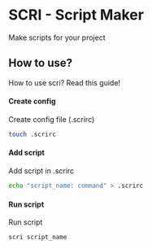 # SCRI - Script Maker

Make scripts for your project

## How to use?

How to use scri? Read this guide!

#### Create config

Create config file (.scrirc)

```bash
touch .scrirc
```

#### Add script

Add script in .scrirc

```bash
echo "script_name: command" > .scrirc
```

#### Run script

Run script

```bash
scri script_name
```